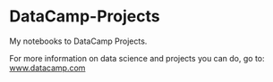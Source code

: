 # DataCamp-Projects
My notebooks to DataCamp Projects.

For more information on data science and projects you can do, go to: www.datacamp.com
